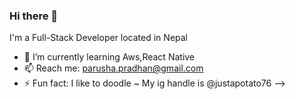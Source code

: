 ### Hi there 👋
I'm a Full-Stack Developer located in Nepal

- 🌱 I’m currently learning Aws,React Native
- 📫 Reach me: parusha.pradhan@gmail.com
- ⚡ Fun fact: I like to doodle ~ My ig handle is @justapotato76
-->

